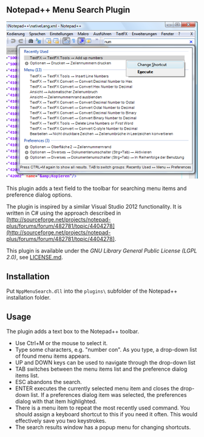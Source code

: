 Notepad++ Menu Search Plugin 
----------------------------

![Screenshot](docs/screenshot.png)

This plugin adds a text field to the toolbar for searching menu items and preference dialog options.

The plugin is inspired by a similar Visual Studio 2012 functionality. It is written in C# using the approach described in [http://sourceforge.net/projects/notepad-plus/forums/forum/482781/topic/4404278](http://sourceforge.net/projects/notepad-plus/forums/forum/482781/topic/4404278).

This plugin is available under the *GNU Library General Public License (LGPL 2.0)*, see [LICENSE.md](LICENSE.md).

Installation
------------

Put `NppMenuSearch.dll` into the `plugins\` subfolder of the Notepad++ installation folder.

Usage
-----

The plugin adds a text box to the Notepad++ toolbar. 

* Use Ctrl+M or the mouse to select it.
* Type some characters, e.g. "number con".
    As you type, a drop-down list of found menu items appears.
* UP and DOWN keys can be used to navigate through the drop-down list
* TAB switches between the menu items list and the preference dialog items list.
* ESC abandons the search.
* ENTER executes the currently selected menu item and closes the drop-down list.
    If a preferences dialog item was selected, the preferences dialog with that item highlighted.
* There is a menu item to repeat the most recently used command. You should assign a keyboard 
    shortcut to this if you need it often. This would effectively save you two keystrokes.
* The search results window has a popup menu for changing shortcuts. 
